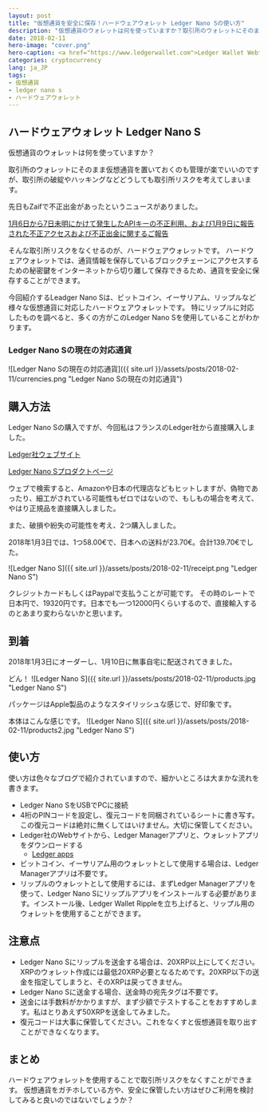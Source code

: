 ```yaml
---
layout: post
title: "仮想通貨を安全に保存！ハードウェアウォレット Ledger Nano Sの使い方"
description: "仮想通貨のウォレットは何を使っていますか？取引所のウォレットにそのまま仮想通貨を置いておくのも管理が楽でいいのですが、取引所の破綻やハッキングなどどうしても取引所リスクを考えてしまいます。先日もZaifで不正出金があったというニュースがありました。"
date: 2018-02-11
hero-image: "cover.png"
hero-caption: <a href="https://www.ledgerwallet.com">Ledger Wallet Webサイト</a>よりスクリーンショット
categories: cryptocurrency
lang: ja_JP
tags:
- 仮想通貨
- ledger nano s
- ハードウェアウォレット
---
```


## ハードウェアウォレット Ledger Nano S

仮想通貨のウォレットは何を使っていますか？

取引所のウォレットにそのまま仮想通貨を置いておくのも管理が楽でいいのですが、取引所の破綻やハッキングなどどうしても取引所リスクを考えてしまいます。

先日もZaifで不正出金があったというニュースがありました。

[1月6日から7日未明にかけて発生したAPIキーの不正利用、および1月9日に報告された不正アクセスおよび不正出金に関するご報告](https://corp.zaif.jp/info/8265/)


そんな取引所リスクをなくせるのが、ハードウェアウォレットです。
ハードウェアウォレットでは、通貨情報を保存しているブロックチェーンにアクセスするための秘密鍵をインターネットから切り離して保存できるため、通貨を安全に保存することができます。

今回紹介するLeadger Nano Sは、ビットコイン、イーサリアム、リップルなど様々な仮想通貨に対応したハードウェアウォレットです。
特にリップルに対応したものを調べると、多くの方がこのLedger Nano Sを使用していることがわかります。

### Ledger Nano Sの現在の対応通貨

![Ledger Nano Sの現在の対応通貨]({{ site.url }}/assets/posts/2018-02-11/currencies.png "Ledger Nano Sの現在の対応通貨")

## 購入方法

Ledger Nano Sの購入ですが、今回私はフランスのLedger社から直接購入しました。

[Ledger社ウェブサイト](https://www.ledgerwallet.com)

[Ledger Nano Sプロダクトページ](https://www.ledgerwallet.com/products/ledger-nano-s)

ウェブで検索すると、Amazonや日本の代理店などもヒットしますが、偽物であったり、細工がされている可能性もゼロではないので、もしもの場合を考えて、やはり正規品を直接購入しました。

また、破損や紛失の可能性を考え、2つ購入しました。

2018年1月3日では、1つ58.00€で、日本への送料が23.70€。合計139.70€でした。

![Ledger Nano S]({{ site.url }}/assets/posts/2018-02-11/receipt.png "Ledger Nano S")

クレジットカードもしくはPaypalで支払うことが可能です。
その時のレートで日本円で、19320円です。日本でも一つ12000円くらいするので、直接輸入するのとあまり変わらないかと思います。

## 到着

2018年1月3日にオーダーし、1月10日に無事自宅に配送されてきました。

どん！
![Ledger Nano S]({{ site.url }}/assets/posts/2018-02-11/products.jpg "Ledger Nano S")

パッケージはApple製品のようなスタイリッシュな感じで、好印象です。

本体はこんな感じです。
![Ledger Nano S]({{ site.url }}/assets/posts/2018-02-11/products2.jpg "Ledger Nano S")


## 使い方

使い方は色々なブログで紹介されていますので、細かいところは大まかな流れを書きます。

- Ledger Nano SをUSBでPCに接続
- 4桁のPINコードを設定し、復元コードを同梱されているシートに書き写す。この復元コードは絶対に無くしてはいけません。大切に保管してください。
- Ledger社のWebサイトから、Ledger Managerアプリと、ウォレットアプリをダウンロードする
    - [Ledger apps](https://www.ledgerwallet.com/apps)
- ビットコイン、イーサリアム用のウォレットとして使用する場合は、Ledger Managerアプリは不要です。
- リップルのウォレットとして使用するには、まずLedger Managerアプリを使って、Ledger Nano Sにリップルアプリをインストールする必要があります。インストール後、Ledger Wallet Rippleを立ち上げると、リップル用のウォレットを使用することができます。

## 注意点

- Ledger Nano Sにリップルを送金する場合は、20XRP以上にしてください。XRPのウォレット作成には最低20XRP必要となるためです。20XRP以下の送金を指定してしまうと、そのXRPは戻ってきません。
- Ledger Nano Sに送金する場合、送金時の宛先タグは不要です。
- 送金には手数料がかかりますが、まず少額でテストすることをおすすめします。私はとりあえず50XRPを送金してみました。
- 復元コードは大事に保管してください。これをなくすと仮想通貨を取り出すことができなくなります。

## まとめ

ハードウェアウォレットを使用することで取引所リスクをなくすことができます。
仮想通貨をガチホしている方や、安全に保管したい方はぜひご利用を検討してみると良いのではないでしょうか？

